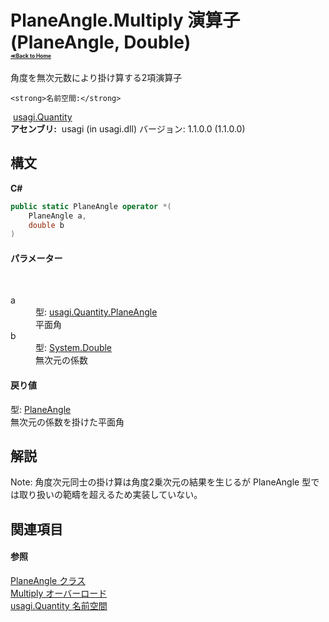 # PlaneAngle.Multiply 演算子 (PlaneAngle, Double)<div style="font-size:30%"><a href="https://github.com/usagi/usagi.cs/blob/master/docs/Home.md">≪Back to Home</a></div> 

角度を無次元数により掛け算する2項演算子


    <strong>名前空間:</strong>
&nbsp;<a href="N_usagi_Quantity.md">usagi.Quantity</a><br /><strong>アセンブリ:</strong>
&nbsp;usagi (in usagi.dll) バージョン: 1.1.0.0 (1.1.0.0)

## 構文

**C#**<br />
``` C#
public static PlaneAngle operator *(
	PlaneAngle a,
	double b
)
```


#### パラメーター
&nbsp;<dl><dt>a</dt><dd>型: <a href="T_usagi_Quantity_PlaneAngle.md">usagi.Quantity.PlaneAngle</a><br />平面角</dd><dt>b</dt><dd>型: <a href="http://msdn2.microsoft.com/ja-jp/library/643eft0t" target="_blank">System.Double</a><br />無次元の係数</dd></dl>

#### 戻り値
型: <a href="T_usagi_Quantity_PlaneAngle.md">PlaneAngle</a><br />無次元の係数を掛けた平面角

## 解説
Note: 角度次元同士の掛け算は角度2乗次元の結果を生じるが PlaneAngle 型では取り扱いの範疇を超えるため実装していない。

## 関連項目


#### 参照
<a href="T_usagi_Quantity_PlaneAngle.md">PlaneAngle クラス</a><br /><a href="Overload_usagi_Quantity_PlaneAngle_op_Multiply.md">Multiply オーバーロード</a><br /><a href="N_usagi_Quantity.md">usagi.Quantity 名前空間</a><br />